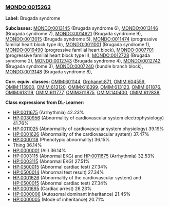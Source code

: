 
### [MONDO:0015263](http://purl.obolibrary.org/obo/MONDO_0015263)
**Label:** Brugada syndrome

**Subclasses:** [MONDO:0013145](http://purl.obolibrary.org/obo/MONDO_0013145) (Brugada syndrome 6), [MONDO:0013146](http://purl.obolibrary.org/obo/MONDO_0013146) (Brugada syndrome 7), [MONDO:0014621](http://purl.obolibrary.org/obo/MONDO_0014621) (Brugada syndrome 9), [MONDO:0013015](http://purl.obolibrary.org/obo/MONDO_0013015) (Brugada syndrome 5), [MONDO:0011474](http://purl.obolibrary.org/obo/MONDO_0011474) (progressive familial heart block type ib), [MONDO:0011001](http://purl.obolibrary.org/obo/MONDO_0011001) (Brugada syndrome 1), [MONDO:0019490](http://purl.obolibrary.org/obo/MONDO_0019490) (progressive familial heart block), [MONDO:0007701](http://purl.obolibrary.org/obo/MONDO_0007701) (progressive familial heart block type II), [MONDO:0012728](http://purl.obolibrary.org/obo/MONDO_0012728) (Brugada syndrome 2), [MONDO:0012743](http://purl.obolibrary.org/obo/MONDO_0012743) (Brugada syndrome 4), [MONDO:0012742](http://purl.obolibrary.org/obo/MONDO_0012742) (Brugada syndrome 3), [MONDO:0007240](http://purl.obolibrary.org/obo/MONDO_0007240) (bundle branch block), [MONDO:0013148](http://purl.obolibrary.org/obo/MONDO_0013148) (Brugada syndrome 8), 

**Corr. equiv. classes:** [OMIM:601144](http://purl.obolibrary.org/obo/OMIM_601144), [Orphanet:871](http://www.orpha.net/ORDO/Orphanet_871), [OMIM:604559](http://purl.obolibrary.org/obo/OMIM_604559), [OMIM:113900](http://purl.obolibrary.org/obo/OMIM_113900), [OMIM:613120](http://purl.obolibrary.org/obo/OMIM_613120), [OMIM:616399](http://purl.obolibrary.org/obo/OMIM_616399), [OMIM:613123](http://purl.obolibrary.org/obo/OMIM_613123), [OMIM:611876](http://purl.obolibrary.org/obo/OMIM_611876), [OMIM:613119](http://purl.obolibrary.org/obo/OMIM_613119), [OMIM:611777](http://purl.obolibrary.org/obo/OMIM_611777), [OMIM:611875](http://purl.obolibrary.org/obo/OMIM_611875), [OMIM:140400](http://purl.obolibrary.org/obo/OMIM_140400), [OMIM:612838](http://purl.obolibrary.org/obo/OMIM_612838), 

**Class expressions from DL-Learner:**

- [HP:0011675](http://purl.obolibrary.org/obo/HP_0011675) (Arrhythmia) 42.23%
- [HP:0030956](http://purl.obolibrary.org/obo/HP_0030956) (Abnormality of cardiovascular system electrophysiology) 41.76%
- [HP:0011025](http://purl.obolibrary.org/obo/HP_0011025) (Abnormality of cardiovascular system physiology) 39.19%
- [HP:0001626](http://purl.obolibrary.org/obo/HP_0001626) (Abnormality of the cardiovascular system) 37.47%
- [HP:0000118](http://purl.obolibrary.org/obo/HP_0000118) (Phenotypic abnormality) 36.15%
- Thing 36.14%
- [HP:0000001](http://purl.obolibrary.org/obo/HP_0000001) (All) 36.14%
- [HP:0003115](http://purl.obolibrary.org/obo/HP_0003115) (Abnormal EKG) and [HP:0011675](http://purl.obolibrary.org/obo/HP_0011675) (Arrhythmia) 32.53%
- [HP:0003115](http://purl.obolibrary.org/obo/HP_0003115) (Abnormal EKG) 27.51%
- [HP:0500015](http://purl.obolibrary.org/obo/HP_0500015) (Abnormal cardiac test) 27.34%
- [HP:0500014](http://purl.obolibrary.org/obo/HP_0500014) (Abnormal test result) 27.34%
- [HP:0001626](http://purl.obolibrary.org/obo/HP_0001626) (Abnormality of the cardiovascular system) and [HP:0500015](http://purl.obolibrary.org/obo/HP_0500015) (Abnormal cardiac test) 27.34%
- [HP:0001695](http://purl.obolibrary.org/obo/HP_0001695) (Cardiac arrest) 26.23%
- [HP:0000006](http://purl.obolibrary.org/obo/HP_0000006) (Autosomal dominant inheritance) 21.45%
- [HP:0000005](http://purl.obolibrary.org/obo/HP_0000005) (Mode of inheritance) 20.71%


